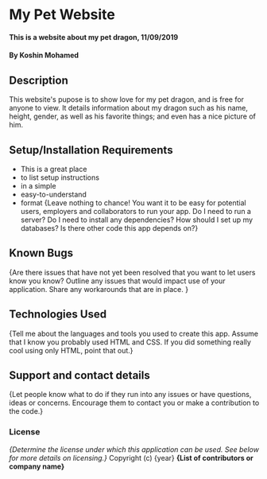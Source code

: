 # My Pet Website

#### This is a website about my pet dragon, 11/09/2019

#### By **Koshin Mohamed**

## Description

This website's pupose is to show love for my pet dragon, and is free for anyone to view. It details information about my dragon such as his name, height, gender, as well as his favorite things; and even has a nice picture of him.

## Setup/Installation Requirements

- This is a great place
- to list setup instructions
- in a simple
- easy-to-understand
- format
  {Leave nothing to chance! You want it to be easy for potential users, employers and collaborators to run your app. Do I need to run a server? Do I need to install any dependencies? How should I set up my databases? Is there other code this app depends on?}

## Known Bugs

{Are there issues that have not yet been resolved that you want to let users know you know? Outline any issues that would impact use of your application. Share any workarounds that are in place. }

## Technologies Used

{Tell me about the languages and tools you used to create this app. Assume that I know you probably used HTML and CSS. If you did something really cool using only HTML, point that out.}

## Support and contact details

{Let people know what to do if they run into any issues or have questions, ideas or concerns. Encourage them to contact you or make a contribution to the code.}

### License

_{Determine the license under which this application can be used. See below for more details on licensing.}_
Copyright (c) {year} **{List of contributors or company name}**
